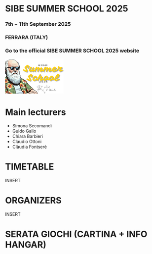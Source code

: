 # SIBE SUMMER SCHOOL 2025

### 7th − 11th September 2025
### FERRARA (ITALY)

### Go to the official SIBE SUMMER SCHOOL 2025 website

![alt text](https://github.com/SIBE-ita/SIBE_SummerSchool/blob/main/Ferrara_2025/Logo.png?raw=true)

# Main lecturers

- Simona Secomandi
- Guido Gallo
- Chiara Barbieri
- Claudio Ottoni
- Clàudia Fontserè

# TIMETABLE

INSERT

# ORGANIZERS

INSERT

# SERATA GIOCHI (CARTINA + INFO HANGAR)
